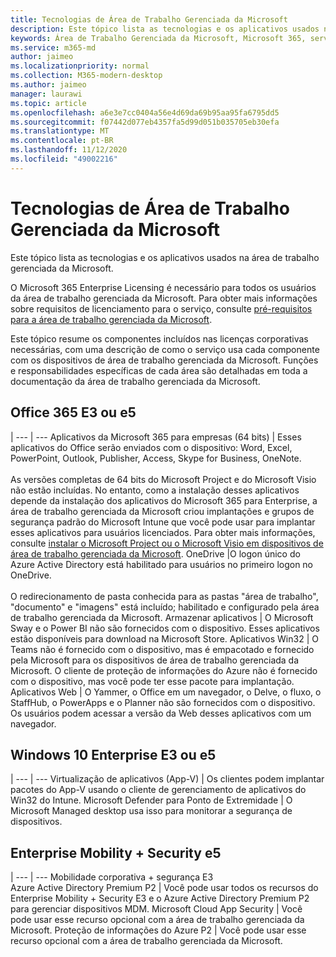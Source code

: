 ```yaml
---
title: Tecnologias de Área de Trabalho Gerenciada da Microsoft
description: Este tópico lista as tecnologias e os aplicativos usados na área de trabalho gerenciada da Microsoft.
keywords: Área de Trabalho Gerenciada da Microsoft, Microsoft 365, serviço, documentação
ms.service: m365-md
author: jaimeo
ms.localizationpriority: normal
ms.collection: M365-modern-desktop
ms.author: jaimeo
manager: laurawi
ms.topic: article
ms.openlocfilehash: a6e3e7cc0404a56e4d69da69b95aa95fa6795dd5
ms.sourcegitcommit: f07442d077eb4357fa5d99d051b035705eb30efa
ms.translationtype: MT
ms.contentlocale: pt-BR
ms.lasthandoff: 11/12/2020
ms.locfileid: "49002216"
---
```

# <a name="microsoft-managed-desktop-technologies"></a>Tecnologias de Área de Trabalho Gerenciada da Microsoft

Este tópico lista as tecnologias e os aplicativos usados na área de trabalho gerenciada da Microsoft.

<!-- Microsoft 365 E5; Device as a Service -->
<!-- in O365 table, standard suite, removed this sentence "Please see the Installation of Project/Visio 64bit Click to Run Addendum for important deployment instructions. -->

O Microsoft 365 Enterprise Licensing é necessário para todos os usuários da área de trabalho gerenciada da Microsoft. Para obter mais informações sobre requisitos de licenciamento para o serviço, consulte [pré-requisitos para a área de trabalho gerenciada da Microsoft](../get-ready/prerequisites.md).

Este tópico resume os componentes incluídos nas licenças corporativas necessárias, com uma descrição de como o serviço usa cada componente com os dispositivos de área de trabalho gerenciada da Microsoft. Funções e responsabilidades específicas de cada área são detalhadas em toda a documentação da área de trabalho gerenciada da Microsoft. 

## <a name="office-365-e3-or-e5"></a>Office 365 E3 ou e5
 |
 --- | ---
Aplicativos da Microsoft 365 para empresas (64 bits) | Esses aplicativos do Office serão enviados com o dispositivo: Word, Excel, PowerPoint, Outlook, Publisher, Access, Skype for Business, OneNote.<br><br>As versões completas de 64 bits do Microsoft Project e do Microsoft Visio não estão incluídas. No entanto, como a instalação desses aplicativos depende da instalação dos aplicativos do Microsoft 365 para Enterprise, a área de trabalho gerenciada da Microsoft criou implantações e grupos de segurança padrão do Microsoft Intune que você pode usar para implantar esses aplicativos para usuários licenciados. Para obter mais informações, consulte [instalar o Microsoft Project ou o Microsoft Visio em dispositivos de área de trabalho gerenciada da Microsoft](../get-started/project-visio.md).
OneDrive |O logon único do Azure Active Directory está habilitado para usuários no primeiro logon no OneDrive.<br><br>O redirecionamento de pasta conhecida para as pastas "área de trabalho", "documento" e "imagens" está incluído; habilitado e configurado pela área de trabalho gerenciada da Microsoft.
Armazenar aplicativos |    O Microsoft Sway e o Power BI não são fornecidos com o dispositivo. Esses aplicativos estão disponíveis para download na Microsoft Store.
Aplicativos Win32 |    O Teams não é fornecido com o dispositivo, mas é empacotado e fornecido pela Microsoft para os dispositivos de área de trabalho gerenciada da Microsoft. O cliente de proteção de informações do Azure não é fornecido com o dispositivo, mas você pode ter esse pacote para implantação.
Aplicativos Web |  O Yammer, o Office em um navegador, o Delve, o fluxo, o StaffHub, o PowerApps e o Planner não são fornecidos com o dispositivo. Os usuários podem acessar a versão da Web desses aplicativos com um navegador.


## <a name="windows-10-enterprise-e3-or-e5"></a>Windows 10 Enterprise E3 ou e5

 |
 --- | ---
Virtualização de aplicativos (App-V) |    Os clientes podem implantar pacotes do App-V usando o cliente de gerenciamento de aplicativos do Win32 do Intune.
Microsoft Defender para Ponto de Extremidade |    O Microsoft Managed desktop usa isso para monitorar a segurança de dispositivos. 

## <a name="enterprise-mobility--security-e5"></a>Enterprise Mobility + Security e5

 |
 --- | ---
Mobilidade corporativa + segurança E3<br>Azure Active Directory Premium P2 |    Você pode usar todos os recursos do Enterprise Mobility + Security E3 e o Azure Active Directory Premium P2 para gerenciar dispositivos MDM.
Microsoft Cloud App Security |  Você pode usar esse recurso opcional com a área de trabalho gerenciada da Microsoft.
Proteção de informações do Azure P2  | Você pode usar esse recurso opcional com a área de trabalho gerenciada da Microsoft.
